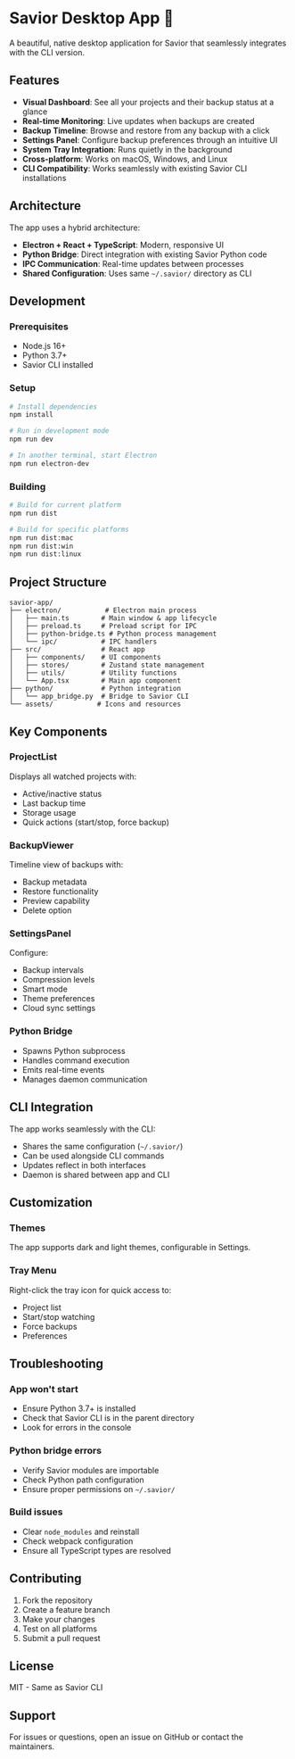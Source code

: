 # Savior Desktop App 🛟

A beautiful, native desktop application for Savior that seamlessly integrates with the CLI version.

## Features

- **Visual Dashboard**: See all your projects and their backup status at a glance
- **Real-time Monitoring**: Live updates when backups are created
- **Backup Timeline**: Browse and restore from any backup with a click
- **Settings Panel**: Configure backup preferences through an intuitive UI
- **System Tray Integration**: Runs quietly in the background
- **Cross-platform**: Works on macOS, Windows, and Linux
- **CLI Compatibility**: Works seamlessly with existing Savior CLI installations

## Architecture

The app uses a hybrid architecture:
- **Electron + React + TypeScript**: Modern, responsive UI
- **Python Bridge**: Direct integration with existing Savior Python code
- **IPC Communication**: Real-time updates between processes
- **Shared Configuration**: Uses same `~/.savior/` directory as CLI

## Development

### Prerequisites
- Node.js 16+
- Python 3.7+
- Savior CLI installed

### Setup
```bash
# Install dependencies
npm install

# Run in development mode
npm run dev

# In another terminal, start Electron
npm run electron-dev
```

### Building

```bash
# Build for current platform
npm run dist

# Build for specific platforms
npm run dist:mac
npm run dist:win
npm run dist:linux
```

## Project Structure

```
savior-app/
├── electron/           # Electron main process
│   ├── main.ts        # Main window & app lifecycle
│   ├── preload.ts     # Preload script for IPC
│   ├── python-bridge.ts # Python process management
│   └── ipc/           # IPC handlers
├── src/               # React app
│   ├── components/    # UI components
│   ├── stores/        # Zustand state management
│   ├── utils/         # Utility functions
│   └── App.tsx        # Main app component
├── python/            # Python integration
│   └── app_bridge.py  # Bridge to Savior CLI
└── assets/           # Icons and resources
```

## Key Components

### ProjectList
Displays all watched projects with:
- Active/inactive status
- Last backup time
- Storage usage
- Quick actions (start/stop, force backup)

### BackupViewer
Timeline view of backups with:
- Backup metadata
- Restore functionality
- Preview capability
- Delete option

### SettingsPanel
Configure:
- Backup intervals
- Compression levels
- Smart mode
- Theme preferences
- Cloud sync settings

### Python Bridge
- Spawns Python subprocess
- Handles command execution
- Emits real-time events
- Manages daemon communication

## CLI Integration

The app works seamlessly with the CLI:
- Shares the same configuration (`~/.savior/`)
- Can be used alongside CLI commands
- Updates reflect in both interfaces
- Daemon is shared between app and CLI

## Customization

### Themes
The app supports dark and light themes, configurable in Settings.

### Tray Menu
Right-click the tray icon for quick access to:
- Project list
- Start/stop watching
- Force backups
- Preferences

## Troubleshooting

### App won't start
- Ensure Python 3.7+ is installed
- Check that Savior CLI is in the parent directory
- Look for errors in the console

### Python bridge errors
- Verify Savior modules are importable
- Check Python path configuration
- Ensure proper permissions on `~/.savior/`

### Build issues
- Clear `node_modules` and reinstall
- Check webpack configuration
- Ensure all TypeScript types are resolved

## Contributing

1. Fork the repository
2. Create a feature branch
3. Make your changes
4. Test on all platforms
5. Submit a pull request

## License

MIT - Same as Savior CLI

## Support

For issues or questions, open an issue on GitHub or contact the maintainers.